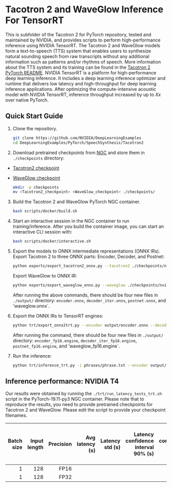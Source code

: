 # Tacotron 2 and WaveGlow Inference For TensorRT

This is subfolder of the Tacotron 2 for PyTorch repository, tested and
maintained by NVIDIA, and provides scripts to perform high-performance
inference using NVIDIA TensorRT.
The Tacotron 2 and WaveGlow models form a text-to-speech (TTS) system that
enables users to synthesize natural sounding speech from raw transcripts
without any additional information such as patterns and/or rhythms of speech.
More information about the TTS system and its training can be found in the
[Tacotron 2 PyTorch README](../README.md).
NVIDIA TensorRT is a platform for high-performance deep learning inference.
It includes a deep learning inference optimizer and runtime that delivers low
latency and high-throughput for deep learning inference applications. After
optimizing the compute-intensive acoustic model with NVIDIA TensorRT,
inference throughput increased by up to *Xx* over native PyTorch.


## Quick Start Guide

1. Clone the repository.

	```bash
    git clone https://github.com/NVIDIA/DeepLearningExamples
    cd DeepLearningExamples/PyTorch/SpeechSynthesis/Tacotron2
    ```

2. Download pretrained checkpoints from [NGC](https://ngc.nvidia.com/catalog/models)
and store them in `./checkpoints` directory:

- [Tacotron2 checkpoint](https://ngc.nvidia.com/models/nvidia:tacotron2pyt_fp16)
- [WaveGlow checkpoint](https://ngc.nvidia.com/models/nvidia:waveglow256pyt_fp16)

    ```bash
    mkdir -p checkpoints
    mv <Tacotron2_checkpoint> <WaveGlow_checkpoint> ./checkpoints/
    ```

3. Build the Tacotron 2 and WaveGlow PyTorch NGC container.

    ```bash
    bash scripts/docker/build.sh
    ```

4. Start an interactive session in the NGC container to run training/inference.
   After you build the container image, you can start an interactive CLI session with:

    ```bash
    bash scripts/docker/interactive.sh
    ```

5. Export the models to ONNX intermediate representations (ONNX IRs).
   Export Tacotron 2 to three ONNX parts: Encoder, Decoder, and Postnet:

	```bash
	python exports/export_tacotron2_onnx.py --tacotron2 ./checkpoints/nvidia_tacotron2pyt_fp16_20190427 -o output/
	```

    Export WaveGlow to ONNX IR:

	```bash
	python exports/export_waveglow_onnx.py --waveglow ./checkpoints/nvidia_waveglow256pyt_fp16 --wn-channels 256 -o output/
	```

	After running the above commands, there should be four new files in `./output/`
	directory: `encoder.onnx`, `decoder_iter.onnx`, `postnet.onnx`, and 'waveglow.onnx`.

6. Export the ONNX IRs to TensorRT engines:

	```bash
	python trt/export_onnx2trt.py --encoder output/encoder.onnx --decoder output/decoder_iter.onnx --postnet output/postnet.onnx --waveglow output/waveglow.onnx -o output/ --fp16
	```

	After running the command, there should be four new files in `./output/`
	directory: `encoder_fp16.engine`, `decoder_iter_fp16.engine`, 
	`postnet_fp16.engine`, and 'waveglow_fp16.engine`.

7. Run the inference:

	```bash
	python trt/inference_trt.py -i phrases/phrase.txt --encoder output/encoder_fp16.engine --decoder output/decoder_iter_fp16.engine --postnet output/postnet_fp16.engine --waveglow output/waveglow_fp16.engine -o output/
	```

## Inference performance: NVIDIA T4

Our results were obtained by running the `./trt/run_latency_tests_trt.sh` script in
the PyTorch-19.11-py3 NGC container. Please note that to reproduce the results,
you need to provide pretrained checkpoints for Tacotron 2 and WaveGlow. Please
edit the script to provide your checkpoint filenames.

|Batch size|Input length|Precision|Avg latency (s)|Latency std (s)|Latency confidence interval 90% (s)|Latency confidence interval 95% (s)|Latency confidence interval 99% (s)|Throughput (samples/sec)|Speed-up with mixed precision|Avg mels generated (81 mels=1 sec of speech)|Avg audio length (s)|Avg RTF|
|---:|---:|---:|---:|---:|---:|---:|---:|---:|---:|---:|---:|---:|
|1| 128| FP16| | | | | | | | | | |
|1| 128| FP32| | | | | | | | | | |
